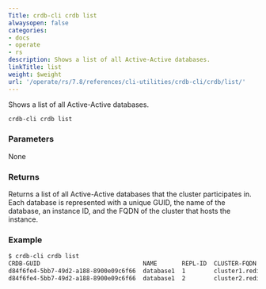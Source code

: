```yaml
---
Title: crdb-cli crdb list
alwaysopen: false
categories:
- docs
- operate
- rs
description: Shows a list of all Active-Active databases.
linkTitle: list
weight: $weight
url: '/operate/rs/7.8/references/cli-utilities/crdb-cli/crdb/list/'
---
```


Shows a list of all Active-Active databases.

```sh
crdb-cli crdb list
```

### Parameters

None

### Returns

Returns a list of all Active-Active databases that the cluster participates in. Each database is represented with a unique GUID, the name of the database, an instance ID, and the FQDN of the cluster that hosts the instance.

### Example

```sh
$ crdb-cli crdb list
CRDB-GUID                             NAME       REPL-ID  CLUSTER-FQDN
d84f6fe4-5bb7-49d2-a188-8900e09c6f66  database1  1        cluster1.redis.local
d84f6fe4-5bb7-49d2-a188-8900e09c6f66  database1  2        cluster2.redis.local
```
